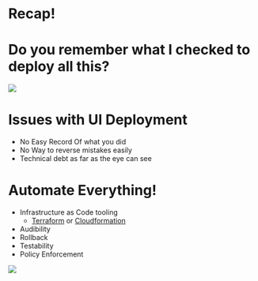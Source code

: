 # Recap!

# Do you remember what I checked to deploy all this?

![](https://media.giphy.com/media/8WdsK61D9YOOc/giphy.gif)

# Issues with UI Deployment

- No Easy Record Of what you did
- No Way to reverse mistakes easily
- Technical debt as far as the eye can see

# Automate Everything!

- Infrastructure as Code tooling
  - [Terraform](https://registry.terraform.io/providers/hashicorp/aws/latest/docs) or [Cloudformation](https://aws.amazon.com/cloudformation/)
- Audibility
- Rollback
- Testability
- Policy Enforcement

![](https://media.giphy.com/media/xT5LMCXE6YPwhwQPmw/giphy.gif)
